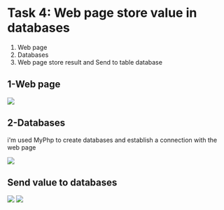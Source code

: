 <h1>
Task 4: Web page store value in databases
</h1>

<ol>
  <li>Web page</li>
  <li>Databases</li>
  <li>Web page store result and Send to table database</li>
</ol> 


<h2>1-Web page</h2>
<img src='https://user-images.githubusercontent.com/75043063/181925237-1cdb2406-e4ed-4322-b25c-95b28f52d6a2.png' />


<h2>2-Databases</h2>
<p>i'm used MyPhp to create databases and establish a connection with the web page</p>
<img src='https://user-images.githubusercontent.com/75043063/181925635-dc81085e-a219-4138-bc59-099c37d2cd3f.png' />



<h2>Send value to databases</h2>
<img src='https://user-images.githubusercontent.com/75043063/181925537-07a6a30e-5268-49c0-b0d2-a402f4a4e24c.png' />
<img src='https://user-images.githubusercontent.com/75043063/181925559-820cc408-e188-4e53-998f-2423295a13c7.png' />


